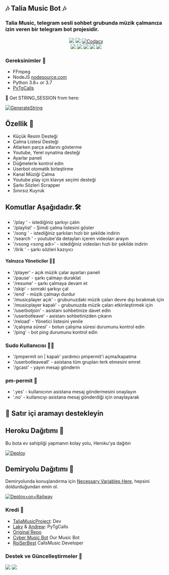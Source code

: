 <h2 align="centre">🎶 Talia Music Bot 🎶</h2>

### Talia Music, telegram sesli sohbet grubunda müzik çalmanıza izin veren bir telegram bot projesidir.
 
<p align="center">
    <a href="https://www.python.org/" alt="made-with-python"> <img src="https://img.shields.io/badge/Made%20with-Python-black.svg?style=flat-square&logo=python&logoColor=blue&color=red" /></a>
    <a href="https://github.com/aryazakaria01/CBMusicBot/graphs/commit-activity" alt="Maintenance"> <img src="https://img.shields.io/badge/Maintained%3F-yes-red.svg?style=flat-square" /></a>
    <a href="https://app.codacy.com/gh/aryazakaria01/CBMusicBot/dashboard"> <img src="https://img.shields.io/codacy/grade/a723cb464d5a4d25be3152b5d71de82d?color=red&logo=codacy&style=flat-square" alt="Codacy" /></a><br>
    <a href="https://github.com/aryazakaria01/CBMusicBot"> <img src="https://img.shields.io/github/repo-size/aryazakaria01/CBMusicBot?color=red&logo=github&logoColor=blue&style=flat-square" /></a>
    <a href="https://github.com/aryazakaria01/CBMusicBot/commits/main"> <img src="https://img.shields.io/github/last-commit/aryazakaria01/CBMusicBot?color=red&logo=github&logoColor=blue&style=flat-square" /></a>
    <a href="https://github.com/aryazakaria01/CBMusicBot/issues"> <img src="https://img.shields.io/github/issues/aryazakaria01/CBMusicBot?color=red&logo=github&logoColor=blue&style=flat-square" /></a>
    <a href="https://github.com/aryazakaria01/CBMusicBot/network/members"> <img src="https://img.shields.io/github/forks/aryazakaria01/CBMusicBot?color=red&logo=github&logoColor=blue&style=flat-square" /></a>  
    <a href="https://github.com/aryazakaria01/CBMusicBot/network/members"> <img src="https://img.shields.io/github/stars/aryazakaria01/CBMusicBot?color=red&logo=github&logoColor=blue&style=flat-square" /></a>  
</p>

<h3>Gereksinimler 📝</h3>

- FFmpeg
- NodeJS [nodesource.com](https://nodesource.com/)
- Python 3.8+ or 3.7
- [PyTgCalls](https://github.com/pytgcalls/pytgcalls)

🧪 Get STRING_SESSION from here:

[![GenerateString](https://img.shields.io/badge/repl.it-generateString-yellowgreen)](https://replit.com/@levinalab/StringSession#main.py)

## Özellik 🔮

- Küçük Resim Desteği
- Çalma Listesi Desteği
- Atlarken parça adlarını gösterme
- Youtube, Yerel oynatma desteği
- Ayarlar paneli
- Düğmelerle kontrol edin
- Userbot otomatik birleştirme
- Kanal Müziği Çalma
- Youtube play için klavye seçimi desteği
- Şarkı Sözleri Scrapper
- Sınırsız Kuyruk

## Komutlar Aşağıdadır.🛠

- '/play <song name>' - istediğiniz şarkıyı çalın
- '/playlist' - Şimdi çalma listesini göster
- '/song <song name>' - istediğiniz şarkıları hızlı bir şekilde indirin
- '/search <query>' - youtube'da detayları içeren videoları arayın
- '/vsong <song adı>' - istediğiniz videoları hızlı bir şekilde indirin
- '/lirik <song name>' - şarkı sözleri kazıyıcı

#### Yalnızca Yöneticiler 👷‍♂️
- '/player' - açık müzik çalar ayarları paneli
- '/pause' - şarkı çalmayı duraklat
- '/resume' - şarkı çalmaya devam et
- '/skip' - sonraki şarkıyı çal
- '/end' - müzik çalmayı durdur
- '/musicplayer açık' - grubunuzdaki müzik çaları devre dışı bırakmak için
- '/musicplayer kapalı' - grubunuzda müzik çaları etkinleştirmek için
- '/userbotjoin' - asistanı sohbetinize davet edin
- '/userbotleave' - asistanı sohbetinizden çıkarın
- '/reload' - Yönetici listesini yenile
- '/çalışma süresi' - botun çalışma süresi durumunu kontrol edin
- '/ping' - bot ping durumunu kontrol edin

### Sudo Kullanıcısı 🧙‍♂️
- '/pmpermit on | kapalı' yardımcı pmpermit'i açma/kapatma
- '/userbotleaveall' - asistana tüm grupları terk etmesini emret
- '/gcast' - yayın mesajı gönderin

### pm-permit 💬
- '.yes' - kullanıcının asistana mesaj göndermesini onaylayın
- '.no' - kullanıcıyı asistana mesaj gönderdiği için onaylayarak

## 🔎 Satır içi aramayı destekleyin

## Heroku Dağıtımı 💜
Bu bota ev sahipliği yapmanın kolay yolu, Heroku'ya dağıtın

[![Deploy](https://www.herokucdn.com/deploy/button.svg)](https://heroku.com/deploy?template=https://github.com/Mehmet5506/TaliaMusic99)

## Demiryolu Dağıtımı 🚄
Demiryolunda konuşlandırma için [Necessary Variables Here](https://github.com/aryazakaria01/CBMusicBot/blob/main/example.env), hepsini doldurduğundan emin ol.

[![Deploy+on+Railway](https://railway.app/button.svg)](https://railway.app/new/template?template=https://github.com/aryazakaria01/CBMusicBot&envs=SESSION_NAME,BOT_TOKEN,BOT_USERNAME,BOT_NAME,GROUP_SUPPORT,ASSISTANT_NAME,OWNER_NAME,BG_IMAGE,UPDATES_CHANNEL,API_ID,API_HASH,PMPERMIT,SUDO_USERS,DURATION_LIMIT,THUMB_IMG)

### Kredi 💖
- [TaliaMusicProject](https://github.com/Mehmet5506): Dev
- [Laky](https://github.com/Laky-64) & [Andrew](https://github.com/AndrewLaneX): PyTgCalls
- [Original Repo](https://github.com/suprojects/CallsMusic)
- [Cyber Music Bot](https://t.me/CyberMusikBot) Our Music Bot
- [RojSerBest](https://github.com/rojserbest) CallsMusic Developer

### Destek ve Güncelleştirmeler 🎑
<a href="https://t.me/Sohbetneresi"><img src="https://img.shields.io/badge/Join-Group%20Support-blue.svg?style=for-the-badge&logo=Telegram"></a> <a href="https://t.me/SohbetDestek"><img src="https://img.shields.io/badge/Join-Updates%20Channel-blue.svg?style=for-the-badge&logo=Telegram"></a>
